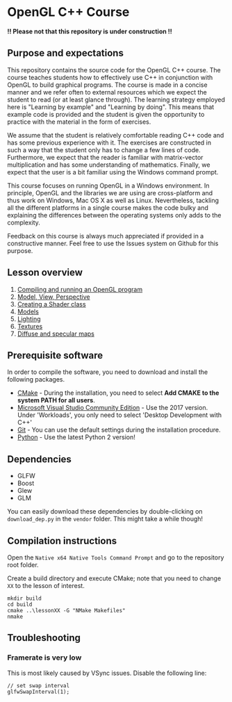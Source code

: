 # OpenGL C++ Course

__!! Please not that this repository is under construction !!__

## Purpose and expectations
This repository contains the source code for the OpenGL C++ course. The course teaches students how to effectively use C++ in conjunction with OpenGL to build graphical programs. The course is made in a concise manner and we refer often to external resources which we expect the student to read (or at least glance through). The learning strategy employed here is "Learning by example" and "Learning by doing". This means that example code is provided and the student is given the opportunity to practice with the material in the form of exercises.

We assume that the student is relatively comfortable reading C++ code and has some previous experience with it. The exercises are constructed in such a way that the student only has to change a few lines of code. Furthermore, we expect that the reader is familiar with matrix-vector multiplication and has some understanding of mathematics. Finally, we expect that the user is a bit familiar using the Windows command prompt.

This course focuses on running OpenGL in a Windows environment. In principle, OpenGL and the libraries we are using are cross-platform and thus work on Windows, Mac OS X as well as Linux. Nevertheless, tackling all the different platforms in a single course makes the code bulky and explaining the differences between the operating systems only adds to the complexity.

Feedback on this course is always much appreciated if provided in a constructive manner. Feel free to use the Issues system on Github for this purpose.

## Lesson overview
1. [Compiling and running an OpenGL program](lesson01/README.md)
2. [Model, View, Perspective](lesson02/README.md)
3. [Creating a Shader class](lesson03/README.md)
4. [Models](lesson04/README.md)
5. [Lighting](lesson05/README.md)
6. [Textures](lesson06/README.md)
7. [Diffuse and specular maps](lesson07/README.md)

## Prerequisite software
In order to compile the software, you need to download and install the following packages.

* [CMake](https://cmake.org/download/) - During the installation, you need to select **Add CMAKE to the system PATH for all users**.
* [Microsoft Visual Studio Community Edition](https://visualstudio.microsoft.com/downloads/) - Use the 2017 version. Under 'Workloads', you only need to select 'Desktop Development with C++'
* [Git](https://git-scm.com/download/win) - You can use the default settings during the installation procedure.
* [Python](https://www.python.org/downloads/) - Use the latest Python 2 version!

## Dependencies
* GLFW
* Boost
* Glew
* GLM

You can easily download these dependencies by double-clicking on `download_dep.py` in the `vendor` folder. This might take a while though!

## Compilation instructions
Open the `Native x64 Native Tools Command Prompt` and go to the repository root folder.

Create a build directory and execute CMake; note that you need to change `XX` to the lesson of interest.

```
mkdir build
cd build
cmake ..\lessonXX -G "NMake Makefiles"
nmake
```

## Troubleshooting

### Framerate is very low
This is most likely caused by VSync issues. Disable the following line:

```
// set swap interval
glfwSwapInterval(1);
```

